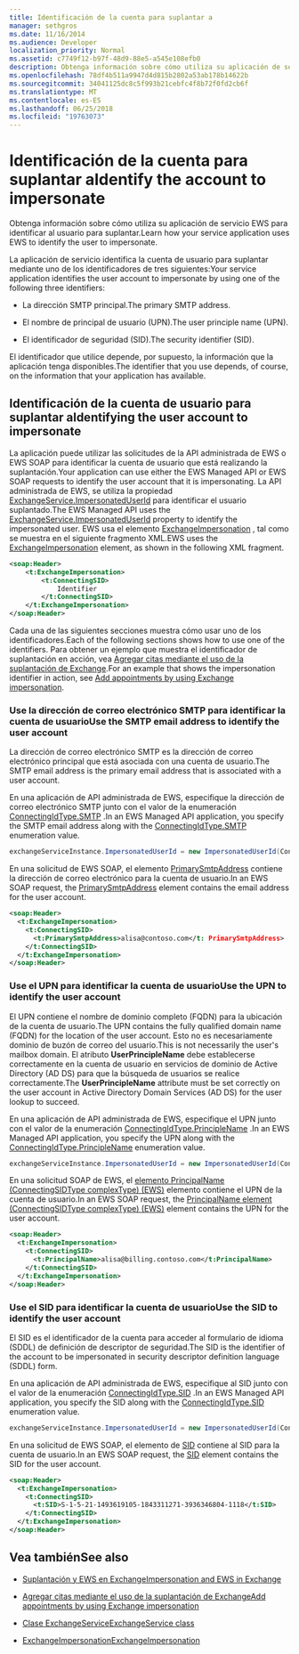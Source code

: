 ```yaml
---
title: Identificación de la cuenta para suplantar a
manager: sethgros
ms.date: 11/16/2014
ms.audience: Developer
localization_priority: Normal
ms.assetid: c7749f12-b97f-48d9-88e5-a545e108efb0
description: Obtenga información sobre cómo utiliza su aplicación de servicio EWS para identificar al usuario para suplantar.
ms.openlocfilehash: 78df4b511a9947d4d815b2802a53ab178b14622b
ms.sourcegitcommit: 34041125dc8c5f993b21cebfc4f8b72f0fd2cb6f
ms.translationtype: MT
ms.contentlocale: es-ES
ms.lasthandoff: 06/25/2018
ms.locfileid: "19763073"
---
```

# <a name="identify-the-account-to-impersonate"></a><span data-ttu-id="f74fc-103">Identificación de la cuenta para suplantar a</span><span class="sxs-lookup"><span data-stu-id="f74fc-103">Identify the account to impersonate</span></span>

<span data-ttu-id="f74fc-104">Obtenga información sobre cómo utiliza su aplicación de servicio EWS para identificar al usuario para suplantar.</span><span class="sxs-lookup"><span data-stu-id="f74fc-104">Learn how your service application uses EWS to identify the user to impersonate.</span></span>
  
<span data-ttu-id="f74fc-105">La aplicación de servicio identifica la cuenta de usuario para suplantar mediante uno de los identificadores de tres siguientes:</span><span class="sxs-lookup"><span data-stu-id="f74fc-105">Your service application identifies the user account to impersonate by using one of the following three identifiers:</span></span>
  
- <span data-ttu-id="f74fc-106">La dirección SMTP principal.</span><span class="sxs-lookup"><span data-stu-id="f74fc-106">The primary SMTP address.</span></span>
    
- <span data-ttu-id="f74fc-107">El nombre de principal de usuario (UPN).</span><span class="sxs-lookup"><span data-stu-id="f74fc-107">The user principle name (UPN).</span></span>
    
- <span data-ttu-id="f74fc-108">El identificador de seguridad (SID).</span><span class="sxs-lookup"><span data-stu-id="f74fc-108">The security identifier (SID).</span></span>
    
<span data-ttu-id="f74fc-109">El identificador que utilice depende, por supuesto, la información que la aplicación tenga disponibles.</span><span class="sxs-lookup"><span data-stu-id="f74fc-109">The identifier that you use depends, of course, on the information that your application has available.</span></span>
  
## <a name="identifying-the-user-account-to-impersonate"></a><span data-ttu-id="f74fc-110">Identificación de la cuenta de usuario para suplantar a</span><span class="sxs-lookup"><span data-stu-id="f74fc-110">Identifying the user account to impersonate</span></span>

<span data-ttu-id="f74fc-111">La aplicación puede utilizar las solicitudes de la API administrada de EWS o EWS SOAP para identificar la cuenta de usuario que está realizando la suplantación.</span><span class="sxs-lookup"><span data-stu-id="f74fc-111">Your application can use either the EWS Managed API or EWS SOAP requests to identify the user account that it is impersonating.</span></span> <span data-ttu-id="f74fc-112">La API administrada de EWS, se utiliza la propiedad [ExchangeService.ImpersonatedUserId](http://msdn.microsoft.com/en-us/library/microsoft.exchange.webservices.data.exchangeservice.impersonateduserid.aspx) para identificar el usuario suplantado.</span><span class="sxs-lookup"><span data-stu-id="f74fc-112">The EWS Managed API uses the [ExchangeService.ImpersonatedUserId](http://msdn.microsoft.com/en-us/library/microsoft.exchange.webservices.data.exchangeservice.impersonateduserid.aspx) property to identify the impersonated user.</span></span> <span data-ttu-id="f74fc-113">EWS usa el elemento [ExchangeImpersonation](http://msdn.microsoft.com/library/d8cbac49-47d0-4745-a2a7-545d33f8da93%28Office.15%29.aspx) , tal como se muestra en el siguiente fragmento XML.</span><span class="sxs-lookup"><span data-stu-id="f74fc-113">EWS uses the [ExchangeImpersonation](http://msdn.microsoft.com/library/d8cbac49-47d0-4745-a2a7-545d33f8da93%28Office.15%29.aspx) element, as shown in the following XML fragment.</span></span> 
  
```XML
<soap:Header>
    <t:ExchangeImpersonation>
        <t:ConnectingSID>
            Identifier
        </t:ConnectingSID>
    </t:ExchangeImpersonation>
</soap:Header>
```

<span data-ttu-id="f74fc-114">Cada una de las siguientes secciones muestra cómo usar uno de los identificadores.</span><span class="sxs-lookup"><span data-stu-id="f74fc-114">Each of the following sections shows how to use one of the identifiers.</span></span> <span data-ttu-id="f74fc-115">Para obtener un ejemplo que muestra el identificador de suplantación en acción, vea [Agregar citas mediante el uso de la suplantación de Exchange](how-to-add-appointments-by-using-exchange-impersonation.md).</span><span class="sxs-lookup"><span data-stu-id="f74fc-115">For an example that shows the impersonation identifier in action, see [Add appointments by using Exchange impersonation](how-to-add-appointments-by-using-exchange-impersonation.md).</span></span>
  
### <a name="use-the-smtp-email-address-to-identify-the-user-account"></a><span data-ttu-id="f74fc-116">Use la dirección de correo electrónico SMTP para identificar la cuenta de usuario</span><span class="sxs-lookup"><span data-stu-id="f74fc-116">Use the SMTP email address to identify the user account</span></span>

<span data-ttu-id="f74fc-117">La dirección de correo electrónico SMTP es la dirección de correo electrónico principal que está asociada con una cuenta de usuario.</span><span class="sxs-lookup"><span data-stu-id="f74fc-117">The SMTP email address is the primary email address that is associated with a user account.</span></span>
  
<span data-ttu-id="f74fc-118">En una aplicación de API administrada de EWS, especifique la dirección de correo electrónico SMTP junto con el valor de la enumeración [ConnectingIdType.SMTP](http://msdn.microsoft.com/en-us/library/microsoft.exchange.webservices.data.connectingidtype.aspx) .</span><span class="sxs-lookup"><span data-stu-id="f74fc-118">In an EWS Managed API application, you specify the SMTP email address along with the [ConnectingIdType.SMTP](http://msdn.microsoft.com/en-us/library/microsoft.exchange.webservices.data.connectingidtype.aspx) enumeration value.</span></span> 
  
```cs
exchangeServiceInstance.ImpersonatedUserId = new ImpersonatedUserId(ConnectingIdType.SMTP, "alisa@contoso.com");
```

<span data-ttu-id="f74fc-119">En una solicitud de EWS SOAP, el elemento [PrimarySmtpAddress](http://msdn.microsoft.com/library/eee79904-9412-4e61-b9b8-aff0ce25fade%28Office.15%29.aspx) contiene la dirección de correo electrónico para la cuenta de usuario.</span><span class="sxs-lookup"><span data-stu-id="f74fc-119">In an EWS SOAP request, the [PrimarySmtpAddress](http://msdn.microsoft.com/library/eee79904-9412-4e61-b9b8-aff0ce25fade%28Office.15%29.aspx) element contains the email address for the user account.</span></span> 
  
```XML
<soap:Header>
  <t:ExchangeImpersonation>
    <t:ConnectingSID>
      <t:PrimarySmtpAddress>alisa@contoso.com</t: PrimarySmtpAddress>
    </t:ConnectingSID>
  </t:ExchangeImpersonation>
</soap:Header>
```

### <a name="use-the-upn-to-identify-the-user-account"></a><span data-ttu-id="f74fc-120">Use el UPN para identificar la cuenta de usuario</span><span class="sxs-lookup"><span data-stu-id="f74fc-120">Use the UPN to identify the user account</span></span>

<span data-ttu-id="f74fc-121">El UPN contiene el nombre de dominio completo (FQDN) para la ubicación de la cuenta de usuario.</span><span class="sxs-lookup"><span data-stu-id="f74fc-121">The UPN contains the fully qualified domain name (FQDN) for the location of the user account.</span></span> <span data-ttu-id="f74fc-122">Esto no es necesariamente dominio de buzón de correo del usuario.</span><span class="sxs-lookup"><span data-stu-id="f74fc-122">This is not necessarily the user's mailbox domain.</span></span> <span data-ttu-id="f74fc-123">El atributo **UserPrincipleName** debe establecerse correctamente en la cuenta de usuario en servicios de dominio de Active Directory (AD DS) para que la búsqueda de usuarios se realice correctamente.</span><span class="sxs-lookup"><span data-stu-id="f74fc-123">The **UserPrincipleName** attribute must be set correctly on the user account in Active Directory Domain Services (AD DS) for the user lookup to succeed.</span></span> 
  
<span data-ttu-id="f74fc-124">En una aplicación de API administrada de EWS, especifique el UPN junto con el valor de la enumeración [ConnectingIdType.PrincipleName](http://msdn.microsoft.com/en-us/library/microsoft.exchange.webservices.data.connectingidtype.aspx) .</span><span class="sxs-lookup"><span data-stu-id="f74fc-124">In an EWS Managed API application, you specify the UPN along with the [ConnectingIdType.PrincipleName](http://msdn.microsoft.com/en-us/library/microsoft.exchange.webservices.data.connectingidtype.aspx) enumeration value.</span></span> 
  
```cs
exchangeServiceInstance.ImpersonatedUserId = new ImpersonatedUserId(ConnectingIdType.PrincipleName, "alias@billing.contoso.com");
```

<span data-ttu-id="f74fc-125">En una solicitud SOAP de EWS, el [elemento PrincipalName (ConnectingSIDType complexType) (EWS)](http://msdn.microsoft.com/library/6aac5388-c971-817b-b0bb-095a2639c6de%28Office.15%29.aspx) elemento contiene el UPN de la cuenta de usuario.</span><span class="sxs-lookup"><span data-stu-id="f74fc-125">In an EWS SOAP request, the [PrincipalName element (ConnectingSIDType complexType) (EWS)](http://msdn.microsoft.com/library/6aac5388-c971-817b-b0bb-095a2639c6de%28Office.15%29.aspx) element contains the UPN for the user account.</span></span> 
  
```XML
<soap:Header>
  <t:ExchangeImpersonation>
    <t:ConnectingSID>
      <t:PrincipalName>alisa@billing.contoso.com</t:PrincipalName>
    </t:ConnectingSID>
  </t:ExchangeImpersonation>
</soap:Header>
```

### <a name="use-the-sid-to-identify-the-user-account"></a><span data-ttu-id="f74fc-126">Use el SID para identificar la cuenta de usuario</span><span class="sxs-lookup"><span data-stu-id="f74fc-126">Use the SID to identify the user account</span></span>

<span data-ttu-id="f74fc-127">El SID es el identificador de la cuenta para acceder al formulario de idioma (SDDL) de definición de descriptor de seguridad.</span><span class="sxs-lookup"><span data-stu-id="f74fc-127">The SID is the identifier of the account to be impersonated in security descriptor definition language (SDDL) form.</span></span>
  
<span data-ttu-id="f74fc-128">En una aplicación de API administrada de EWS, especifique al SID junto con el valor de la enumeración [ConnectingIdType.SID](http://msdn.microsoft.com/en-us/library/microsoft.exchange.webservices.data.connectingidtype.aspx) .</span><span class="sxs-lookup"><span data-stu-id="f74fc-128">In an EWS Managed API application, you specify the SID along with the [ConnectingIdType.SID](http://msdn.microsoft.com/en-us/library/microsoft.exchange.webservices.data.connectingidtype.aspx) enumeration value.</span></span> 
  
```cs
exchangeServiceInstance.ImpersonatedUserId = new ImpersonatedUserId(ConnectingIdType.SID, "S-1-5-21-1493619105-1843311271-3936346804-1118");
```

<span data-ttu-id="f74fc-129">En una solicitud de EWS SOAP, el elemento de [SID](http://msdn.microsoft.com/library/2f33b29b-163b-4106-a74d-6fb76ec38951%28Office.15%29.aspx) contiene al SID para la cuenta de usuario.</span><span class="sxs-lookup"><span data-stu-id="f74fc-129">In an EWS SOAP request, the [SID](http://msdn.microsoft.com/library/2f33b29b-163b-4106-a74d-6fb76ec38951%28Office.15%29.aspx) element contains the SID for the user account.</span></span> 
  
```XML
<soap:Header>
  <t:ExchangeImpersonation>
    <t:ConnectingSID>
      <t:SID>S-1-5-21-1493619105-1843311271-3936346804-1118</t:SID>
    </t:ConnectingSID>
  </t:ExchangeImpersonation>
</soap:Header>
```

## <a name="see-also"></a><span data-ttu-id="f74fc-130">Vea también</span><span class="sxs-lookup"><span data-stu-id="f74fc-130">See also</span></span>


- [<span data-ttu-id="f74fc-131">Suplantación y EWS en Exchange</span><span class="sxs-lookup"><span data-stu-id="f74fc-131">Impersonation and EWS in Exchange</span></span>](impersonation-and-ews-in-exchange.md)
    
- [<span data-ttu-id="f74fc-132">Agregar citas mediante el uso de la suplantación de Exchange</span><span class="sxs-lookup"><span data-stu-id="f74fc-132">Add appointments by using Exchange impersonation</span></span>](how-to-add-appointments-by-using-exchange-impersonation.md)
    
- [<span data-ttu-id="f74fc-133">Clase ExchangeService</span><span class="sxs-lookup"><span data-stu-id="f74fc-133">ExchangeService class</span></span>](http://msdn.microsoft.com/en-us/library/microsoft.exchange.webservices.data.exchangeservice.aspx)
    
- [<span data-ttu-id="f74fc-134">ExchangeImpersonation</span><span class="sxs-lookup"><span data-stu-id="f74fc-134">ExchangeImpersonation</span></span>](http://msdn.microsoft.com/library/d8cbac49-47d0-4745-a2a7-545d33f8da93%28Office.15%29.aspx)
    

